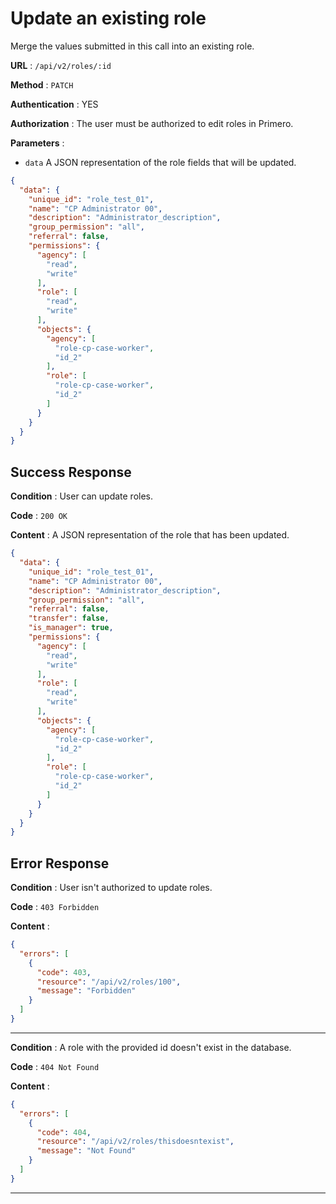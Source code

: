 # Update an existing role

Merge the values submitted in this call into an existing role.

**URL** : `/api/v2/roles/:id`

**Method** : `PATCH`

**Authentication** : YES

**Authorization** : The user must be authorized to edit roles in Primero.

**Parameters** :

* `data` A JSON representation of the role fields that will be updated.

```json
{
  "data": {
    "unique_id": "role_test_01",
    "name": "CP Administrator 00",
    "description": "Administrator_description",
    "group_permission": "all",
    "referral": false,
    "permissions": {
      "agency": [
        "read",
        "write"
      ],
      "role": [
        "read",
        "write"
      ],
      "objects": {
        "agency": [
          "role-cp-case-worker",
          "id_2"
        ],
        "role": [
          "role-cp-case-worker",
          "id_2"
        ]
      }
    }
  }
}
```

## Success Response

**Condition** : User can update roles.

**Code** : `200 OK`

**Content** : A JSON representation of the role that has been updated.

```json
{
  "data": {
    "unique_id": "role_test_01",
    "name": "CP Administrator 00",
    "description": "Administrator_description",
    "group_permission": "all",
    "referral": false,
    "transfer": false,
    "is_manager": true,
    "permissions": {
      "agency": [
        "read",
        "write"
      ],
      "role": [
        "read",
        "write"
      ],
      "objects": {
        "agency": [
          "role-cp-case-worker",
          "id_2"
        ],
        "role": [
          "role-cp-case-worker",
          "id_2"
        ]
      }
    }
  }
}
```

## Error Response

**Condition** : User isn't authorized to update roles.

**Code** : `403 Forbidden`

**Content** :

```json
{
  "errors": [
    {
      "code": 403,
      "resource": "/api/v2/roles/100",
      "message": "Forbidden"
    }
  ]
}
```

---

**Condition** : A role with the provided id doesn't exist in the database.

**Code** : `404 Not Found`

**Content** :

```json
{
  "errors": [
    {
      "code": 404,
      "resource": "/api/v2/roles/thisdoesntexist",
      "message": "Not Found"
    }
  ]
}
```

---
